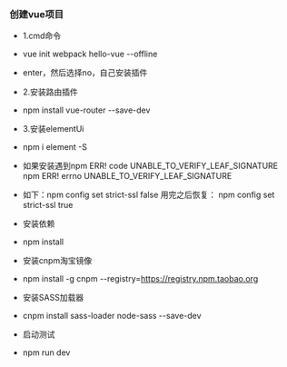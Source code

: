 ### 创建vue项目

* 1.cmd命令

* vue init webpack hello-vue --offline
* enter，然后选择no，自己安装插件
* 2.安装路由插件
* npm install vue-router --save-dev
* 3.安装elementUi
* npm i element -S
* 如果安装遇到npm ERR! code UNABLE_TO_VERIFY_LEAF_SIGNATURE
  npm ERR! errno UNABLE_TO_VERIFY_LEAF_SIGNATURE
* 如下：npm config set strict-ssl false
  用完之后恢复：
  npm config set strict-ssl true
* 安装依赖
* npm install
* 安装cnpm淘宝镜像
* npm install -g cnpm --registry=https://registry.npm.taobao.org
* 安装SASS加载器
* cnpm install sass-loader node-sass --save-dev
* 启动测试
* npm run dev